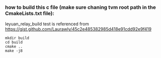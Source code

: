### how to build this c file (make sure chaning tvm root path in the CmakeLists.txt file):

leyuan_relay_build test is referenced from https://gist.github.com/Laurawly/45c2e485382985d418e91cdd92e9f419

```
mkdir build
cd build
cmake ..
make -j8
```
